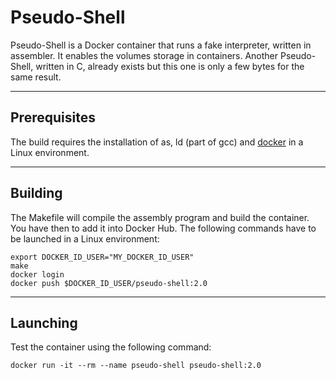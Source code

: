 # Pseudo-Shell
Pseudo-Shell is a Docker container that runs a fake interpreter, written in assembler.  It enables the volumes storage in containers.
Another Pseudo-Shell, written in C, already exists but this one is only a few bytes for the same result.

----------
## Prerequisites
The build requires the installation of as, ld (part of gcc) and [docker](https://docs.docker.com/engine/installation/) in a Linux environment.

----------
## Building
The Makefile will compile the assembly program and build the container.  You have then to add it into Docker Hub.  The following commands have to be launched in a Linux environment:

    export DOCKER_ID_USER="MY_DOCKER_ID_USER"
    make
    docker login
    docker push $DOCKER_ID_USER/pseudo-shell:2.0

----------
## Launching
Test the container using the following command:

    docker run -it --rm --name pseudo-shell pseudo-shell:2.0